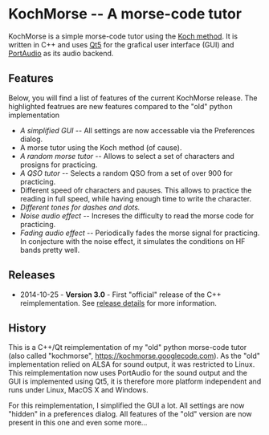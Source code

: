 # KochMorse -- A morse-code tutor

KochMorse is a simple morse-code tutor using the [Koch method](http://www.qsl.net/n1irz/finley.morse.html). It is written in C++ and uses [Qt5](https://qt-project.org) for the grafical user interface (GUI) and [PortAudio](http://www.portaudio.com/) as its audio backend. 


## Features
Below, you will find a list of features of the current KochMorse release. The highlighted featrues are new features compared to the "old" python implementation

 * *A simplified GUI* -- All settings are now accessable via the Preferences dialog.
 * A morse tutor using the Koch method (of cause).
 * *A random morse tutor* -- Allows to select a set of characters and prosigns for practicing.
 * *A QSO tutor* -- Selects a random QSO from a set of over 900 for practicing.
 * Different speed ofr characters and pauses. This allows to practice the reading in full speed, while having enough time to write the character.  
 * *Different tones for dashes and dots.*
 * *Noise audio effect* -- Increses the difficulty to read the morse code for practicing.
 * *Fading audio effect* -- Periodically fades the morse signal for practicing. In conjecture with the noise effect, it simulates the conditions on HF bands pretty well.


## Releases 

 * 2014-10-25 - **Version 3.0** - First "official" release of the C++ reimplementation. See [release details](https://github.com/hmatuschek/kochmorse/releases/tag/v3.0.0) for more information.


## History

This is a C++/Qt reimplementation of my "old" python morse-code tutor (also called "kochmorse", https://kochmorse.googlecode.com). As the "old" implementation relied on ALSA for sound output, it was restricted to Linux. This reimplementation now uses PortAudio for the sound output and the GUI is implemented using Qt5, it is therefore more platform independent and runs under Linux, MacOS X and Windows.

For this reimplementation, I simplified the GUI a lot. All settings are now "hidden" in a preferences dialog. All features of the "old" version are now present in this one and even some more...

 
